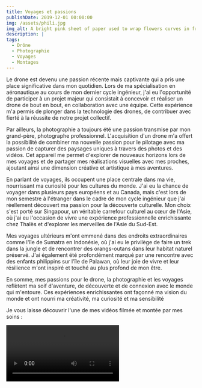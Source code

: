 ```yaml
---
title: Voyages et passions
publishDate: 2019-12-01 00:00:00
img: /assets/phili.jpg
img_alt: A bright pink sheet of paper used to wrap flowers curves in front of rich blue background
description: |
tags:
  - Drône
  - Photographie
  - Voyages
  - Montages
---
```

Le drone est devenu une passion récente mais captivante qui a pris une place significative dans mon quotidien. Lors de ma spécialisation en aéronautique au cours de mon dernier cycle ingénieur, j'ai eu l'opportunité de participer à un projet majeur qui consistait à concevoir et réaliser un drone de bout en bout, en collaboration avec une équipe. Cette expérience m'a permis de plonger dans la technologie des drones, de contribuer avec fierté à la réussite de notre projet collectif.

Par ailleurs, la photographie a toujours été une passion transmise par mon grand-père, photographe professionnel. L'acquisition d'un drone m'a offert la possibilité de combiner ma nouvelle passion pour le pilotage avec ma passion de capturer des paysages uniques à travers des photos et des vidéos. Cet appareil me permet d'explorer de nouveaux horizons lors de mes voyages et de partager mes réalisations visuelles avec mes proches, ajoutant ainsi une dimension créative et artistique à mes aventures.

En parlant de voyages, ils occupent une place centrale dans ma vie, nourrissant ma curiosité pour les cultures du monde. J'ai eu la chance de voyager dans plusieurs pays européens et au Canada, mais c'est lors de mon semestre à l'étranger dans le cadre de mon cycle ingénieur que j'ai réellement découvert ma passion pour la découverte culturelle. Mon choix s'est porté sur Singapour, un véritable carrefour culturel au cœur de l'Asie, où j'ai eu l'occasion de vivre une expérience professionnelle enrichissante chez Thalès et d'explorer les merveilles de l'Asie du Sud-Est.

Mes voyages ultérieurs m'ont emmené dans des endroits extraordinaires comme l'île de Sumatra en Indonésie, où j'ai eu le privilège de faire un trek dans la jungle et de rencontrer des orangs-outans dans leur habitat naturel préservé. J'ai également été profondément marqué par une rencontre avec des enfants philippins sur l'île de Palawan, où leur joie de vivre et leur résilience m'ont inspiré et touché au plus profond de mon être.

En somme, mes passions pour le drone, la photographie et les voyages reflètent ma soif d'aventure, de découverte et de connexion avec le monde qui m'entoure. Ces expériences enrichissantes ont façonné ma vision du monde et ont nourri ma créativité, ma curiosité et ma sensibilité


Je vous laisse découvrir l'une de mes vidéos filmée et montée par mes soins : 


![Caption](/assets/video.mov)